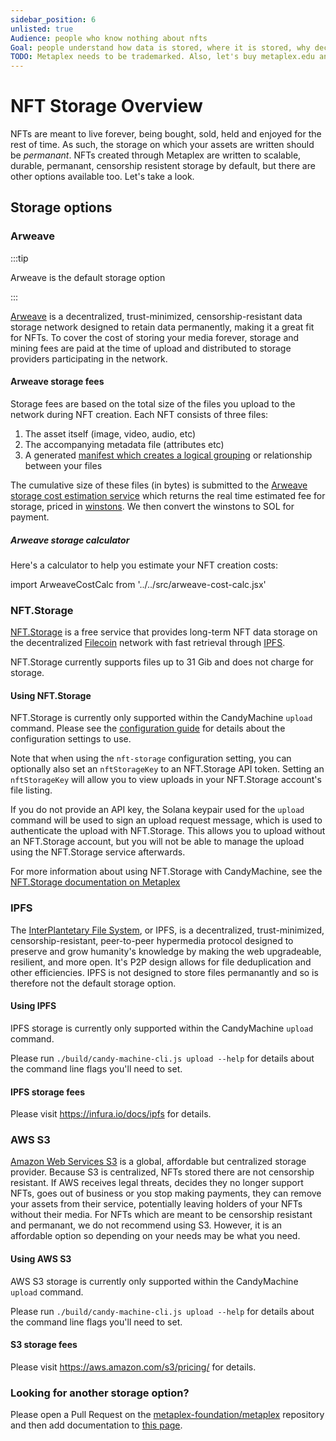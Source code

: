 ```yaml
---
sidebar_position: 6
unlisted: true
Audience: people who know nothing about nfts
Goal: people understand how data is stored, where it is stored, why decentralized storage is preferred, cost of storage
TODO: Metaplex needs to be trademarked. Also, let's buy metaplex.edu and nft.edu
---
```


# NFT Storage Overview

NFTs are meant to live forever, being bought, sold, held and enjoyed for the
rest of time. As such, the storage on which your assets are written should be
_permanant_.  NFTs created through Metaplex are written to scalable, durable,
permanant, censorship resistent storage by default, but there are other options
available too. Let's take a look.

## Storage options

### Arweave

:::tip

Arweave is the default storage option

:::

[Arweave][] is a decentralized, trust-minimized, censorship-resistant data
storage network designed to retain data permanently, making it a great fit for
NFTs.  To cover the cost of storing your media forever, storage and mining fees
are paid at the time of upload and distributed to storage providers
participating in the network.

#### Arweave storage fees

Storage fees are based on the total size of the files you upload to the network during NFT creation. Each NFT consists of three files:

1. The asset itself (image, video, audio, etc)
1. The accompanying metadata file (attributes etc)
1. A generated [manifest which creates a logical grouping][arweave path manifest] or relationship between your files

The cumulative size of these files (in bytes) is submitted to the [Arweave
storage cost estimation service][arweave price service] which returns the real
time estimated fee for storage, priced in [winstons][]. We then convert the
winstons to SOL for payment.

##### Arweave storage calculator

Here's a calculator to help you estimate your NFT creation costs:

import ArweaveCostCalc from '../../src/arweave-cost-calc.jsx'

<ArweaveCostCalc />

### NFT.Storage

[NFT.Storage](https://nft.storage) is a free service that provides long-term NFT data storage on the decentralized [Filecoin](https://filecoin.io) network with fast retrieval through [IPFS][IPFS].

NFT.Storage currently supports files up to 31 Gib and does not charge for storage.

#### Using NFT.Storage

NFT.Storage is currently only supported within the CandyMachine `upload` command. Please see the [configuration guide][cmv2 config guide] for details about the configuration settings to use.

Note that when using the `nft-storage` configuration setting, you can optionally also set an `nftStorageKey` to an NFT.Storage API token. Setting an `nftStorageKey` will allow you to view uploads in your NFT.Storage account's file listing. 

If you do not provide an API key, the Solana keypair used for the `upload` command will be used to sign an upload request message, which is used to authenticate the upload with NFT.Storage. This allows you to upload without an NFT.Storage account, but you will not be able to manage the upload using the NFT.Storage service afterwards.

For more information about using NFT.Storage with CandyMachine, see the [NFT.Storage documentation on Metaplex][nft.storage metaplex doc]

### IPFS

The [InterPlantetary File System][IPFS], or IPFS, is a decentralized,
trust-minimized, censorship-resistant, peer-to-peer hypermedia protocol designed
to preserve and grow humanity's knowledge by making the web upgradeable,
resilient, and more open. It's P2P design allows for file deduplication and
other efficiencies. IPFS is not designed to store files permanantly and so is
therefore not the default storage option.

#### Using IPFS

IPFS storage is currently only supported within the CandyMachine `upload` command.

Please run `./build/candy-machine-cli.js upload --help` for details about the command line flags you'll need to set.

#### IPFS storage fees

Please visit https://infura.io/docs/ipfs for details.

### AWS S3

[Amazon Web Services S3][S3] is a global, affordable but centralized storage
provider. Because S3 is centralized, NFTs stored there are not censorship
resistant. If AWS receives legal threats, decides they no longer support NFTs,
goes out of business or you stop making payments, they can remove your assets
from their service, potentially leaving holders of your NFTs without their
media. For NFTs which are meant to be censorship resistant and permanant, we do
not recommend using S3. However, it is an affordable option so depending on your
needs may be what you need.

#### Using AWS S3

AWS S3 storage is currently only supported within the CandyMachine `upload` command.

Please run `./build/candy-machine-cli.js upload --help` for details about the command line flags you'll need to set.

#### S3 storage fees

Please visit https://aws.amazon.com/s3/pricing/ for details.

### Looking for another storage option?

Please open a Pull Request on the [metaplex-foundation/metaplex][repo] repository
and then add documentation to [this
page](https://github.com/metaplex-foundation/docs/blob/main/docs/overviews/storage_overview.md).


[Arweave]: https://arweave.org
[arweave price service]: https://node1.bundlr.network/price/0
[repo]: https://github.com/metaplex-foundation/metaplex
[IPFS]: https://ipfs.io/
[winstons]: https://docs.arweave.org/developers/server/http-api#ar-and-winston
[S3]: https://aws.amazon.com/s3/
[arweave path manifest]: https://github.com/ArweaveTeam/arweave/wiki/Path-Manifests
[cmv2 config guide]: ../candy-machine-v2/02-configuration.md
[nft.storage metaplex doc]: https://nft.storage/docs/how-to/mint-solana
